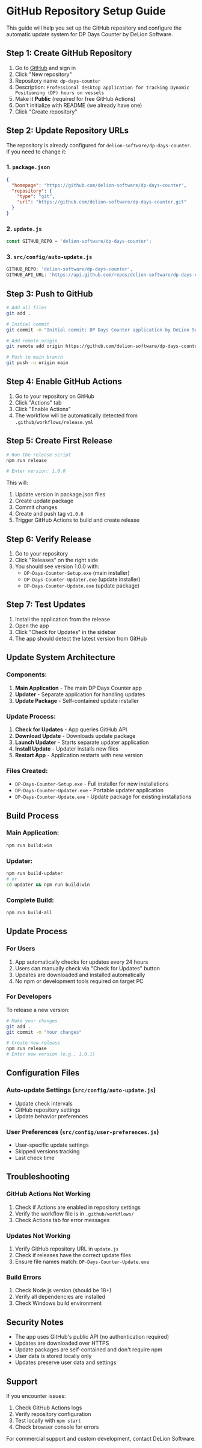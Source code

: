 # GitHub Repository Setup Guide

This guide will help you set up the GitHub repository and configure the automatic update system for DP Days Counter by DeLion Software.

## Step 1: Create GitHub Repository

1. Go to [GitHub](https://github.com) and sign in
2. Click "New repository"
3. Repository name: `dp-days-counter`
4. Description: `Professional desktop application for tracking Dynamic Positioning (DP) hours on vessels`
5. Make it **Public** (required for free GitHub Actions)
6. Don't initialize with README (we already have one)
7. Click "Create repository"

## Step 2: Update Repository URLs

The repository is already configured for `delion-software/dp-days-counter`. If you need to change it:

### 1. `package.json`
```json
{
  "homepage": "https://github.com/delion-software/dp-days-counter",
  "repository": {
    "type": "git",
    "url": "https://github.com/delion-software/dp-days-counter.git"
  }
}
```

### 2. `update.js`
```javascript
const GITHUB_REPO = 'delion-software/dp-days-counter';
```

### 3. `src/config/auto-update.js`
```javascript
GITHUB_REPO: 'delion-software/dp-days-counter',
GITHUB_API_URL: 'https://api.github.com/repos/delion-software/dp-days-counter/releases/latest',
```

## Step 3: Push to GitHub

```bash
# Add all files
git add .

# Initial commit
git commit -m "Initial commit: DP Days Counter application by DeLion Software"

# Add remote origin
git remote add origin https://github.com/delion-software/dp-days-counter.git

# Push to main branch
git push -u origin main
```

## Step 4: Enable GitHub Actions

1. Go to your repository on GitHub
2. Click "Actions" tab
3. Click "Enable Actions"
4. The workflow will be automatically detected from `.github/workflows/release.yml`

## Step 5: Create First Release

```bash
# Run the release script
npm run release

# Enter version: 1.0.0
```

This will:
1. Update version in package.json files
2. Create update package
3. Commit changes
4. Create and push tag `v1.0.0`
5. Trigger GitHub Actions to build and create release

## Step 6: Verify Release

1. Go to your repository
2. Click "Releases" on the right side
3. You should see version 1.0.0 with:
   - `DP-Days-Counter-Setup.exe` (main installer)
   - `DP-Days-Counter-Updater.exe` (update installer)
   - `DP-Days-Counter-Update.exe` (update package)

## Step 7: Test Updates

1. Install the application from the release
2. Open the app
3. Click "Check for Updates" in the sidebar
4. The app should detect the latest version from GitHub

## Update System Architecture

### Components:
1. **Main Application** - The main DP Days Counter app
2. **Updater** - Separate application for handling updates
3. **Update Package** - Self-contained update installer

### Update Process:
1. **Check for Updates** - App queries GitHub API
2. **Download Update** - Downloads update package
3. **Launch Updater** - Starts separate updater application
4. **Install Update** - Updater installs new files
5. **Restart App** - Application restarts with new version

### Files Created:
- `DP-Days-Counter-Setup.exe` - Full installer for new installations
- `DP-Days-Counter-Updater.exe` - Portable updater application
- `DP-Days-Counter-Update.exe` - Update package for existing installations

## Build Process

### Main Application:
```bash
npm run build:win
```

### Updater:
```bash
npm run build-updater
# or
cd updater && npm run build:win
```

### Complete Build:
```bash
npm run build-all
```

## Update Process

### For Users
1. App automatically checks for updates every 24 hours
2. Users can manually check via "Check for Updates" button
3. Updates are downloaded and installed automatically
4. No npm or development tools required on target PC

### For Developers
To release a new version:

```bash
# Make your changes
git add .
git commit -m "Your changes"

# Create new release
npm run release
# Enter new version (e.g., 1.0.1)
```

## Configuration Files

### Auto-update Settings (`src/config/auto-update.js`)
- Update check intervals
- GitHub repository settings
- Update behavior preferences

### User Preferences (`src/config/user-preferences.js`)
- User-specific update settings
- Skipped versions tracking
- Last check time

## Troubleshooting

### GitHub Actions Not Working
1. Check if Actions are enabled in repository settings
2. Verify the workflow file is in `.github/workflows/`
3. Check Actions tab for error messages

### Updates Not Working
1. Verify GitHub repository URL in `update.js`
2. Check if releases have the correct update files
3. Ensure file names match: `DP-Days-Counter-Update.exe`

### Build Errors
1. Check Node.js version (should be 18+)
2. Verify all dependencies are installed
3. Check Windows build environment

## Security Notes

- The app uses GitHub's public API (no authentication required)
- Updates are downloaded over HTTPS
- Update packages are self-contained and don't require npm
- User data is stored locally only
- Updates preserve user data and settings

## Support

If you encounter issues:
1. Check GitHub Actions logs
2. Verify repository configuration
3. Test locally with `npm start`
4. Check browser console for errors

For commercial support and custom development, contact DeLion Software. 